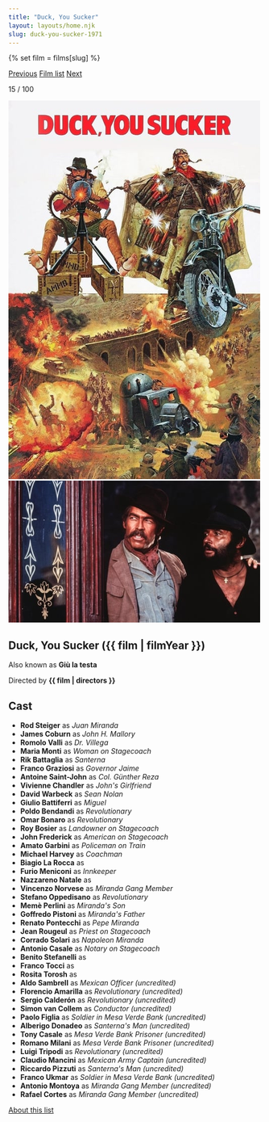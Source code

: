 ```yaml
---
title: "Duck, You Sucker"
layout: layouts/home.njk
slug: duck-you-sucker-1971
---
```


{% set film = films[slug] %}

<nav class="films">
  <a class="prev" href="../butch-cassidy-and-the-sundance-kid-1969">Previous</a>
  <a href="../">Film list</a>
  <a class="next" href="../the-sting-1973">Next</a>
</nav>

<p>15 / 100</p>

<article class="film">
  <div class="backdrop-and-poster">
    <img class="poster" src="../films/posters/duck-you-sucker-1971.jpg" alt="">
    <img class="backdrop" src="../films/backdrops/duck-you-sucker-1971.jpg" alt="">
  </div>

  <h1>Duck, You Sucker ({{ film | filmYear }})</h1>

  <p>Also known as <strong>Giù la testa</strong></p>

  <p class="director">
    Directed by <strong>{{ film | directors }}</strong>
  </p>


  <h2>
    Cast
  </h2>
  <ul>
            <li><strong>Rod Steiger</strong> as <em>Juan Miranda</em></li>
        <li><strong>James Coburn</strong> as <em>John H. Mallory</em></li>
        <li><strong>Romolo Valli</strong> as <em>Dr. Villega</em></li>
        <li><strong>Maria Monti</strong> as <em>Woman on Stagecoach</em></li>
        <li><strong>Rik Battaglia</strong> as <em>Santerna</em></li>
        <li><strong>Franco Graziosi</strong> as <em>Governor Jaime</em></li>
        <li><strong>Antoine Saint-John</strong> as <em>Col. Günther Reza</em></li>
        <li><strong>Vivienne Chandler</strong> as <em>John's Girlfriend</em></li>
        <li><strong>David Warbeck</strong> as <em>Sean Nolan</em></li>
        <li><strong>Giulio Battiferri</strong> as <em>Miguel</em></li>
        <li><strong>Poldo Bendandi</strong> as <em>Revolutionary</em></li>
        <li><strong>Omar Bonaro</strong> as <em>Revolutionary</em></li>
        <li><strong>Roy Bosier</strong> as <em>Landowner on Stagecoach</em></li>
        <li><strong>John Frederick</strong> as <em>American on Stagecoach</em></li>
        <li><strong>Amato Garbini</strong> as <em>Policeman on Train</em></li>
        <li><strong>Michael Harvey</strong> as <em>Coachman</em></li>
        <li><strong>Biagio La Rocca</strong> as <em></em></li>
        <li><strong>Furio Meniconi</strong> as <em>Innkeeper</em></li>
        <li><strong>Nazzareno Natale</strong> as <em></em></li>
        <li><strong>Vincenzo Norvese</strong> as <em>Miranda Gang Member</em></li>
        <li><strong>Stefano Oppedisano</strong> as <em>Revolutionary</em></li>
        <li><strong>Memè Perlini</strong> as <em>Miranda's Son</em></li>
        <li><strong>Goffredo Pistoni</strong> as <em>Miranda's Father</em></li>
        <li><strong>Renato Pontecchi</strong> as <em>Pepe Miranda</em></li>
        <li><strong>Jean Rougeul</strong> as <em>Priest on Stagecoach</em></li>
        <li><strong>Corrado Solari</strong> as <em>Napoleon Miranda</em></li>
        <li><strong>Antonio Casale</strong> as <em>Notary on Stagecoach</em></li>
        <li><strong>Benito Stefanelli</strong> as <em></em></li>
        <li><strong>Franco Tocci</strong> as <em></em></li>
        <li><strong>Rosita Torosh</strong> as <em></em></li>
        <li><strong>Aldo Sambrell</strong> as <em>Mexican Officer (uncredited)</em></li>
        <li><strong>Florencio Amarilla</strong> as <em>Revolutionary (uncredited)</em></li>
        <li><strong>Sergio Calderón</strong> as <em>Revolutionary (uncredited)</em></li>
        <li><strong>Simon van Collem</strong> as <em>Conductor (uncredited)</em></li>
        <li><strong>Paolo Figlia</strong> as <em>Soldier in Mesa Verde Bank (uncredited)</em></li>
        <li><strong>Alberigo Donadeo</strong> as <em>Santerna's Man (uncredited)</em></li>
        <li><strong>Tony Casale</strong> as <em>Mesa Verde Bank Prisoner (uncredited)</em></li>
        <li><strong>Romano Milani</strong> as <em>Mesa Verde Bank Prisoner (uncredited)</em></li>
        <li><strong>Luigi Tripodi</strong> as <em>Revolutionary (uncredited)</em></li>
        <li><strong>Claudio Mancini</strong> as <em>Mexican Army Captain (uncredited)</em></li>
        <li><strong>Riccardo Pizzuti</strong> as <em>Santerna's Man (uncredited)</em></li>
        <li><strong>Franco Ukmar</strong> as <em>Soldier in Mesa Verde Bank (uncredited)</em></li>
        <li><strong>Antonio Montoya</strong> as <em>Miranda Gang Member (uncredited)</em></li>
        <li><strong>Rafael Cortes</strong> as <em>Miranda Gang Member (uncredited)</em></li>
  </ul>
</article>
<footer>
  <a href="../about">About this list</a>
</footer>

